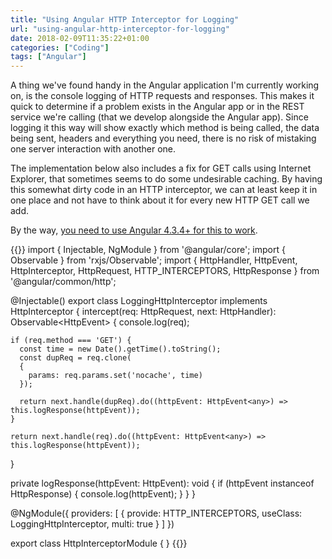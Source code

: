 ```yaml
---
title: "Using Angular HTTP Interceptor for Logging"
url: "using-angular-http-interceptor-for-logging"
date: 2018-02-09T11:35:22+01:00
categories: ["Coding"]
tags: ["Angular"]
---
```


A thing we've found handy in the Angular application I'm currently working on, is the console logging of HTTP requests and 
responses. This makes it quick to determine if a problem exists in the Angular app or in the REST service we're calling 
(that we develop alongside the Angular app). Since logging it this way will show exactly which method is being called, 
the data being sent, headers and everything you need, there is no risk of mistaking one server interaction with another one.

The implementation below also includes a fix for GET calls using Internet Explorer, that sometimes seems to do some 
undesirable caching. By having this somewhat dirty code in an HTTP interceptor, we can at least keep it in one place and 
not have to think about it for every new HTTP GET call we add.

By the way, [you need to use Angular 4.3.4+ for this to work][2].

{{<highlight typescript>}}
import { Injectable, NgModule } from '@angular/core';
import { Observable } from 'rxjs/Observable';
import { HttpHandler, HttpEvent, HttpInterceptor, HttpRequest, HTTP_INTERCEPTORS, HttpResponse } from '@angular/common/http';

@Injectable()
export class LoggingHttpInterceptor implements HttpInterceptor {
  intercept(req: HttpRequest<any>, next: HttpHandler): Observable<HttpEvent<any>> {
    console.log(req);

    if (req.method === 'GET') {
      const time = new Date().getTime().toString();
      const dupReq = req.clone(
      {
        params: req.params.set('nocache', time)
      });

      return next.handle(dupReq).do((httpEvent: HttpEvent<any>) => this.logResponse(httpEvent));
    }

    return next.handle(req).do((httpEvent: HttpEvent<any>) => this.logResponse(httpEvent));
  }

  private logResponse(httpEvent: HttpEvent<any>): void {
    if (httpEvent instanceof HttpResponse) {
      console.log(httpEvent);
    }
  }
}

@NgModule({
    providers: [
        { provide: HTTP_INTERCEPTORS, useClass: LoggingHttpInterceptor, multi: true }
    ]
})

export class HttpInterceptorModule { }
{{</highlight>}}


[1]: https://angular.io/guide/http#intercepting-all-requests-or-responses
[2]: https://stackoverflow.com/questions/44396890/angular-4-http-interceptor#answer-45658674
